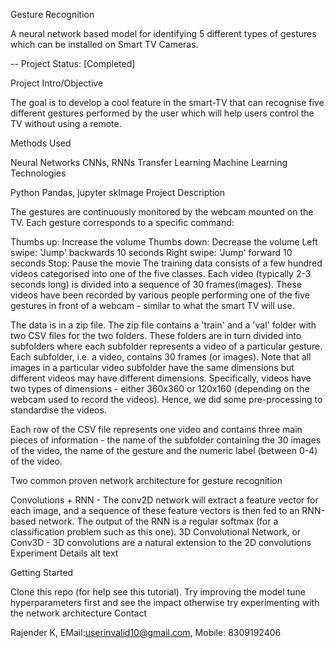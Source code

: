 Gesture Recognition

A neural network based model for identifying 5 different types of gestures which can be installed on Smart TV Cameras.

-- Project Status: [Completed]

Project Intro/Objective

The goal is to develop a cool feature in the smart-TV that can recognise five different gestures performed by the user which will help users control the TV without using a remote.


Methods Used

Neural Networks
CNNs, RNNs
Transfer Learning
Machine Learning
Technologies

Python
Pandas, jupyter
skImage
Project Description

The gestures are continuously monitored by the webcam mounted on the TV. Each gesture corresponds to a specific command:

Thumbs up: Increase the volume
Thumbs down: Decrease the volume
Left swipe: 'Jump' backwards 10 seconds
Right swipe: 'Jump' forward 10 seconds
Stop: Pause the movie
The training data consists of a few hundred videos categorised into one of the five classes. Each video (typically 2-3 seconds long) is divided into a sequence of 30 frames(images). These videos have been recorded by various people performing one of the five gestures in front of a webcam - similar to what the smart TV will use.

The data is in a zip file. The zip file contains a 'train' and a 'val' folder with two CSV files for the two folders. These folders are in turn divided into subfolders where each subfolder represents a video of a particular gesture. Each subfolder, i.e. a video, contains 30 frames (or images). Note that all images in a particular video subfolder have the same dimensions but different videos may have different dimensions. Specifically, videos have two types of dimensions - either 360x360 or 120x160 (depending on the webcam used to record the videos). Hence, we did some pre-processing to standardise the videos.

Each row of the CSV file represents one video and contains three main pieces of information - the name of the subfolder containing the 30 images of the video, the name of the gesture and the numeric label (between 0-4) of the video.

Two common proven network architecture for gesture recognition

Convolutions + RNN - The conv2D network will extract a feature vector for each image, and a sequence of these feature vectors is then fed to an RNN-based network. The output of the RNN is a regular softmax (for a classification problem such as this one).
3D Convolutional Network, or Conv3D - 3D convolutions are a natural extension to the 2D convolutions
Experiment Details alt text

Getting Started

Clone this repo (for help see this tutorial).
Try improving the model
tune hyperparameters first and see the impact
otherwise try experimenting with the network architecture
Contact

Rajender K, EMail:userinvalid10@gmail.com, Mobile: 8309192406
